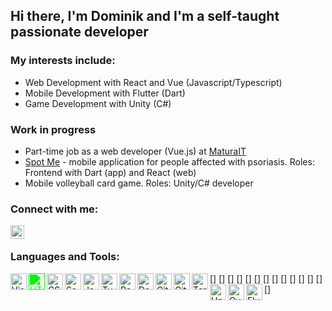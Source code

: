 ## Hi there, I'm Dominik and I'm a self-taught passionate developer

### My interests include: 
- Web Development with React and Vue (Javascript/Typescript)
- Mobile Development with Flutter (Dart)
- Game Development with Unity (C#)

### Work in progress
- Part-time job as a web developer (Vue.js) at  [MaturaIT](https://www.maturait.pl/)
- [Spot Me](https://www.linkedin.com/company/spot-me/) - mobile application for people affected with psoriasis. Roles: Frontend with Dart (app) and React (web)
- Mobile volleyball card game. Roles: Unity/C# developer

### Connect with me:

[<img align="left" alt="Dominik | LinkedIn" width="22px" src="https://cdn.jsdelivr.net/npm/simple-icons@v3/icons/linkedin.svg" />][linkedin]

<br />

### Languages and Tools:

[<img align="left" alt="Visual Studio Code" width="26px" style="fill: green;" src="https://cdn.jsdelivr.net/npm/simple-icons@v5/icons/visualstudiocode.svg" />]
[<img align="left" alt="HTML5" width="26px" style="filter: invert(48%) sepia(79%) saturate(2476%) hue-rotate(86deg) brightness(118%) contrast(119%);" src="https://cdn.jsdelivr.net/npm/simple-icons@v5/icons/html5.svg" />]
[<img align="left" alt="CSS3" width="26px" src="https://cdn.jsdelivr.net/npm/simple-icons@v5/icons/css3.svg" />]
[<img align="left" alt="Sass" width="26px" src="https://cdn.jsdelivr.net/npm/simple-icons@v5/icons/sass.svg" />]
[<img align="left" alt="JavaScript" width="26px" src="https://cdn.jsdelivr.net/npm/simple-icons@v5/icons/javascript.svg" />]
[<img align="left" alt="TypeScript" width="26px" src="https://cdn.jsdelivr.net/npm/simple-icons@v5/icons/typescript.svg" />]
[<img align="left" alt="React" width="26px" src="https://cdn.jsdelivr.net/npm/simple-icons@v5/icons/react.svg" />]
[<img align="left" alt="Deno" width="26px" src="https://cdn.jsdelivr.net/npm/simple-icons@v5/icons/deno.svg" />]
[<img align="left" alt="Git" width="26px" src="https://cdn.jsdelivr.net/npm/simple-icons@v5/icons/git.svg" />]
[<img align="left" alt="GitHub" width="26px" src="https://cdn.jsdelivr.net/npm/simple-icons@v5/icons/github.svg" />]
[<img align="left" alt="Terminal" width="26px" src="https://cdn.jsdelivr.net/npm/simple-icons@v5/icons/windowsterminal.svg" />]
[<img align="left" alt="Unity" width="26px" src="https://cdn.jsdelivr.net/npm/simple-icons@v5/icons/unity.svg" />]
[<img align="left" alt="Cypress" width="26px" src="https://cdn.jsdelivr.net/npm/simple-icons@v5/icons/cypress.svg" />]
[<img align="left" alt="Flutter" width="26px" src="https://cdn.jsdelivr.net/npm/simple-icons@v5/icons/flutter.svg" />]


<br />
<br />

[linkedin]: https://www.linkedin.com/in/dominik-lasinski/
